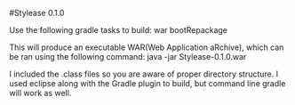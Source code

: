 #Stylease 0.1.0

Use the following gradle tasks to build:
	war
	bootRepackage
	
This will produce an executable WAR(Web Application aRchive),
which can be ran using the following command:
	java -jar Stylease-0.1.0.war
	
I included the .class files so you are aware of proper 
directory structure. I used eclipse along with the Gradle
plugin to build, but command line gradle will work as well.

